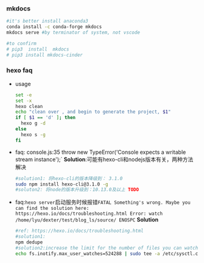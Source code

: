 ### mkdocs
```sh
#it's better install anaconda3
conda install -c conda-forge mkdocs
mkdocs serve #by terminator of system, not vscode

#to confirm
# pip3  install  mkdocs
# pip3 install mkdocs-cinder
```

### hexo faq
- usage
  ```sh
  set -e
  set -x
  hexo clean
  echo "clean over , and begin to generate the project, $1"
  if [ $1 == 'd' ]; then
    hexo g -d
  else
    hexo s -g
  fi
  ```
- faq: console.js:35 throw new TypeError('Console expects a writable stream instance');`
    **Solution**:可能有hexo-cli和nodejs版本有关，两种方法解决
    ```sh
    #solution1: 将hexo-cli的版本降级到： 3.1.0
    sudo npm install hexo-cli@3.1.0 -g
    #soluton2: 将node的版本升级到：10.13.0及以上 TODO
    ``` 
- faq:`hexo server`启动服务时候报错`FATAL Something's wrong. Maybe you can find the solution here: https://hexo.io/docs/troubleshooting.html
Error: watch /home/lyu/dexter/test/blog_ls/source/ ENOSPC`
   **Solution**
   ```sh
   #ref: https://hexo.io/docs/troubleshooting.html
   #solution1:
   npm dedupe
   #solution2:increase the limit for the number of files you can watch by using the command
   echo fs.inotify.max_user_watches=524288 | sudo tee -a /etc/sysctl.conf && sudo sysctl -p
   ```